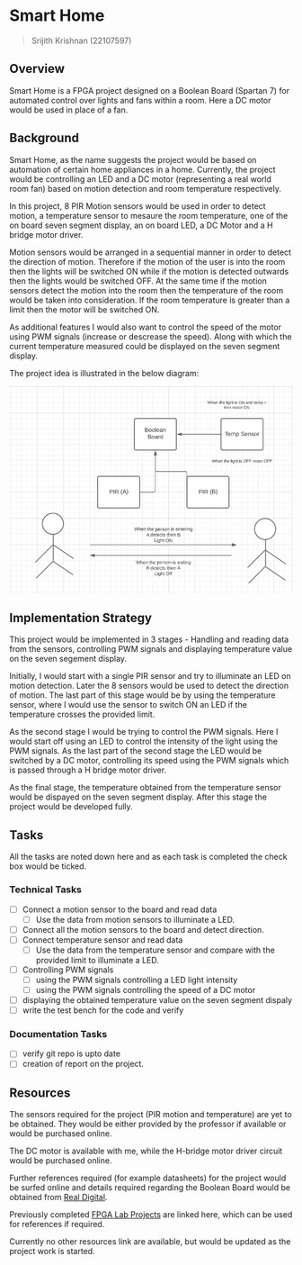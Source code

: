 # Smart Home

> Srijith Krishnan (22107597)

## Overview

Smart Home is a FPGA project designed on a Boolean Board (Spartan 7) for automated control over lights and fans within a room. Here a DC motor would be used in place of a fan.

## Background

Smart Home, as the name suggests the project would be based on automation of certain home appliances in a home. Currently, the project would be controlling an LED and a DC motor (representing a real world room fan) based on motion detection and room temperature respectively.

In this project, 8 PIR Motion sensors would be used in order to detect motion, a temperature sensor to mesaure the room temperature, one of the on board seven segment display, an on board LED, a DC Motor and a H bridge motor driver.

Motion sensors would be arranged in a sequential manner in order to detect the direction of motion. Therefore if the motion of the user is into the room then the lights will be switched ON while if the motion is detected outwards then the lights would be switched OFF. At the same time if the motion sensors detect the motion into the room then the temperature of the room would be taken into consideration. If the room temperature is greater than a limit then the motor will be switched ON. 

As additional features I would also want to control the speed of the motor using PWM signals (increase or descrease the speed). Along with which the current temperature measured could be displayed on the seven segment display.

The project idea is illustrated in the below diagram: 

![FPGA Project Idea](/Project-Proposal/images/FPGA_Idea.png)

## Implementation Strategy

This project would be implemented in 3 stages - Handling and reading data from the sensors, controlling PWM signals and displaying temperature value on the seven segement display.

Initially, I would start with a single PIR sensor and try to illuminate an LED on motion detection. Later the 8 sensors would be used to detect the direction of motion. The last part of this stage would be by using the temperature sensor, where I would use the sensor to switch ON an LED if the temperature crosses the provided limit.

As the second stage I would be trying to control the PWM signals. Here I would start off using an LED to control the intensity of the light using the PWM signals. As the last part of the second stage the LED would be switched by a DC motor, controlling its speed using the PWM signals which is passed through a H bridge motor driver.

As the final stage, the temperature obtained from the temperature sensor would be dispayed on the seven segment display. After this stage the project would be developed fully.

## Tasks

All the tasks are noted down here and as each task is completed the check box would be ticked.

### Technical Tasks

- [ ] Connect a motion sensor to the board and read data
    - [ ] Use the data from motion sensors to illuminate a LED.
- [ ] Connect all the motion sensors to the board and detect direction.
- [ ] Connect temperature sensor and read data
    - [ ] Use the data from the temperature sensor and compare with the provided limit to illuminate a LED.
- [ ] Controlling PWM signals
    - [ ] using the PWM signals controlling a LED light intensity
    - [ ] using the PWM signals controlling the speed of a DC motor
- [ ] displaying the obtained temperature value on the seven segment dispaly
- [ ] write the test bench for the code and verify

### Documentation Tasks

- [ ] verify git repo is upto date
- [ ] creation of report on the project.

## Resources

The sensors required for the project (PIR motion and temperature) are yet to be obtained. They would be either provided by the professor if available or would be purchased online. 

The DC motor is available with me, while the H-bridge motor driver circuit would be purchased online. 

Further references required (for example datasheets) for the project would be surfed online and details required regarding the Boolean Board would be obtained from [Real Digital](http://realdigital.org/). 

Previously completed [FPGA Lab Projects](https://mygit.th-deg.de/sk09597/fpga-labs) are linked here, which can be used for references if required.

Currently no other resources link are available, but would be updated as the project work is started.